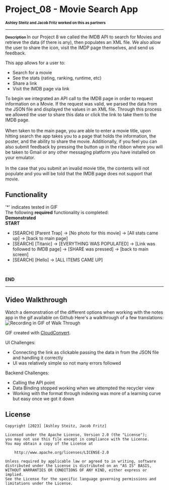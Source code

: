 # Project_08 - Movie Search App
<span style="font-size: smaller;"><strong>Ashley Steitz and Jacob Fritz worked on this as partners</strong></span>

---
<span style="font-size: smaller;"><strong> Description </strong> </span>
In our Project 8 we called the IMDB API to search for Movies and retrieve the data (if there is any), then populates an XML file. We also allow the user to share the icon, visit the IMDP page themselves, and send us feedback.
<br>

This app allows for a user to:
- Search for a movie
- See the stats (rating, ranking, runtime, etc)
- Share a link
- Visit the IMDB page via link

To begin we integrated an API call to the IMDB page in order to request information on a Movie. If the request
was valid, we parsed the data from the JSON file and displayed the values in an XML file. Through this process we 
allowed the user to share this data or click the link to take them to the IMDB page.
<br>
<br>
When taken to the main page, you are able to enter a movie title, upon hitting search the app takes you to a page that 
holds the information, the poster, and the ability to share the movie. Additionally, if you feel you can also submit feedback by pressing
the button up in the ribbon where you will be taken to Gmail or any other messaging platform you have installed on your emulator.
<br>
<br>
In the case that you submit an invalid movie title, the contents will not populate and you will be told that the IMDB page does not support that movie.




## Functionality
'*' indicates tested in GIF  
The following **required** functionality is completed:
<br>
**Demonstrated**
<br>
**START**
* [SEARCH] [Parent Trap] -> [No photo for this movie] -> [All stats came up] -> [back to main page]
* [SEARCH] [Titanic] -> [EVERYTHING WAS POPULATED] -> [Link was followed to IMDB page] -> [SHARE was pressed] -> [back to main screen]
* [SEARCH] [Hello] -> [ALL ITEMS CAME UP]
<br>

**END**


---
## Video Walkthrough
Watch a demonstration of the different options when working with the notes app in the gif available on Github
Here's a walkthrough of a few translations:
<br>
![Recording in GIF of Walk Through](https://github.com/asteitz/Project_8/blob/master/app/src/main/java/com/example/project8/Project8Video.gif)

GIF created with [CloudConvert](https://cloudconvert.com/).

UI Challenges:
- Connecting the link as clickable passing the data in from the JSON file and handling it correctly
- UI was relatively simple so not many errors followed

Backend Challenges:
- Calling the API point
- Data Binding stopped working when we attempted the recycler view
- Working with the format through indexing was more of a learning curve but easy once we got it down

## License

    Copyright [2023] [Ashley Steitz, Jacob Fritz]

    Licensed under the Apache License, Version 2.0 (the "License");
    you may not use this file except in compliance with the License.
    You may obtain a copy of the License at

        http://www.apache.org/licenses/LICENSE-2.0

    Unless required by applicable law or agreed to in writing, software
    distributed under the License is distributed on an "AS IS" BASIS,
    WITHOUT WARRANTIES OR CONDITIONS OF ANY KIND, either express or implied.
    See the License for the specific language governing permissions and
    limitations under the License.
